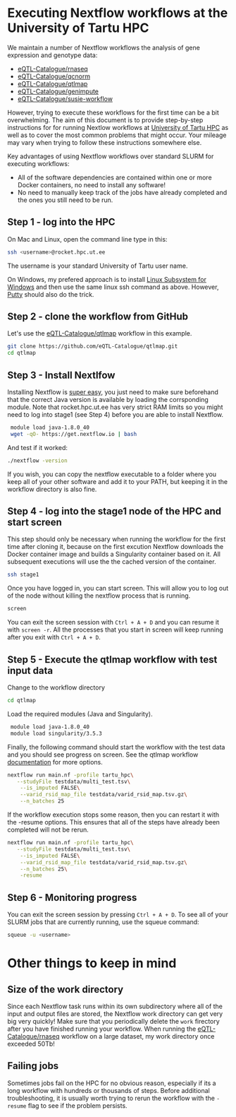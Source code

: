 # Executing Nextflow workflows at the University of Tartu HPC

We maintain a number of Nextflow workflows the analysis of gene expression and genotype data:
* [eQTL-Catalogue/rnaseq](https://github.com/eQTL-Catalogue/rnaseq)
* [eQTL-Catalogue/qcnorm](https://github.com/eQTL-Catalogue/qcnorm)
* [eQTL-Catalogue/qtlmap](https://github.com/eQTL-Catalogue/qtlmap)
* [eQTL-Catalogue/genimpute](https://github.com/eQTL-Catalogue/genimpute)
* [eQTL-Catalogue/susie-workflow](https://github.com/eQTL-Catalogue/susie-workflow)

However, trying to execute these workflows for the first time can be a bit overwhelming. The aim of this document is to provide step-by-step instructions for for running Nextlow workflows at [University of Tartu HPC](https://hpc.ut.ee/en/home/) as well as to cover the most common problems that might occur. Your mileage may vary when trying to follow these instructions somewhere else.

Key advantages of using Nextflow workflows over standard SLURM for executing workflows:
* All of the software dependencies are contained within one or more Docker containers, no need to install any software!
* No need to manually keep track of the jobs have already completed and the ones you still need to be run.

## Step 1 - log into the HPC

On Mac and Linux, open the command line type in this:
```bash
ssh <username>@rocket.hpc.ut.ee
```
The username is your standard University of Tartu user name.

On Windows, my prefered approach is to install [Linux Subsystem for Windows](https://docs.microsoft.com/en-us/windows/wsl/install-win10) and then use the same linux ssh command as above. However, [Putty](https://www.putty.org/) should also do the trick. 

## Step 2 - clone the workflow from GitHub

Let's use the [eQTL-Catalogue/qtlmap](https://github.com/eQTL-Catalogue/qtlmap) workflow in this example.

```bash
git clone https://github.com/eQTL-Catalogue/qtlmap.git
cd qtlmap
```

## Step 3 - Install Nextlfow

Installing Nextflow is [super easy](https://www.nextflow.io/docs/latest/getstarted.html), you just need to make sure beforehand that the correct Java version is available by loading the corrsponding module. Note that rocket.hpc.ut.ee has very strict RAM limits so you might need to log into stage1 (see Step 4) before you are able to install Nextflow.
  
```bash
 module load java-1.8.0_40
 wget -qO- https://get.nextflow.io | bash
```

And test if it worked:

```bash
./nextflow -version
```

If you wish, you can copy the nextflow executable to a folder where you keep all of your other software and add it to your PATH, but keeping it in the workflow directory is also fine.

## Step 4 - log into the stage1 node of the HPC and start screen
This step should only be necessary when running the workflow for the first time after cloning it, because on the first excution Nextflow downloads the Docker container image and builds a Singularity container based on it. All subsequent executions will use the the cached version of the container.

```bash
ssh stage1
```

Once you have logged in, you can start screen. This will allow you to log out of the node without killing the nextflow process that is running.

```bash
screen
```
You can exit the screen session with `Ctrl + A + D` and you can resume it with `screen -r`. All the processes that you start in screen will keep running after you exit with `Ctrl + A + D`.

## Step 5 - Execute the qtlmap workflow with test input data

Change to the workflow directory

```bash
cd qtlmap
```

Load the required modules (Java and Singularity).

```bash
 module load java-1.8.0_40
 module load singularity/3.5.3
```

Finally, the following command should start the workflow with the test data and you should see progress on screen. See the qtlmap workflow [documentation](https://github.com/eQTL-Catalogue/qtlmap/blob/master/docs/usage.md) for more options.

```bash
nextflow run main.nf -profile tartu_hpc\
   --studyFile testdata/multi_test.tsv\
    --is_imputed FALSE\
    --varid_rsid_map_file testdata/varid_rsid_map.tsv.gz\
    --n_batches 25
```

If the workflow execution stops some reason, then you can restart it with the -resume options. This ensures that all of the steps have already been completed will not be rerun.

```bash
nextflow run main.nf -profile tartu_hpc\
   --studyFile testdata/multi_test.tsv\
    --is_imputed FALSE\
    --varid_rsid_map_file testdata/varid_rsid_map.tsv.gz\
    --n_batches 25\
    -resume
```

## Step 6 - Monitoring progress

You can exit the screen session by pressing `Ctrl + A + D`. To see all of your SLURM jobs that are currently running, use the squeue command:

```bash
squeue -u <username>
```

# Other things to keep in mind

## Size of the work directory
Since each Nextflow task runs within its own subdirectory where all of the input and output files are stored, the Nextflow work directory can get very big very quickly! Make sure that you periodically delete the `work` firectory after you have finished running your workflow. When running the [eQTL-Catalogue/rnaseq](https://github.com/eQTL-Catalogue/rnaseq) workflow on a large dataset, my work directory once exceeded 50Tb!

## Failing jobs
Sometimes jobs fail on the HPC for no obvious reason, especially if its a long workflow with hundreds or thousands of steps. Before additional troubleshooting, it is usually worth trying to rerun the workflow with the `-resume` flag to see if the problem persists. 







